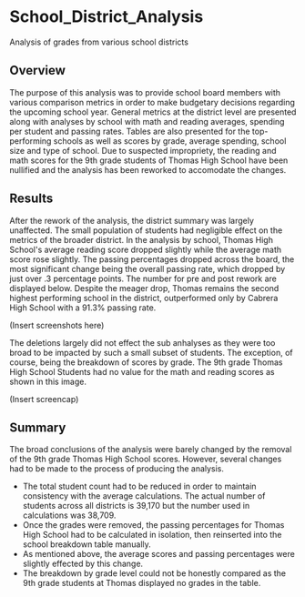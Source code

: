 # School_District_Analysis
Analysis of grades from various school districts

## Overview
The purpose of this analysis was to provide school board members with various comparison metrics in order to make budgetary decisions regarding the upcoming school year. General metrics at the district level are presented along with analyses by school with math and reading averages, spending per student and passing rates. Tables are also presented for the top-performing schools as well as scores by grade, average spending, school size and type of school. Due to suspected impropriety, the reading and math scores for the 9th grade students of Thomas High School have been nullified and the analysis has been reworked to accomodate the changes.

## Results

After the rework of the analysis, the district summary was largely unaffected. The small population of students had negligible effect on the metrics of the broader district. In the analysis by school, Thomas High School's average reading score dropped slightly while the average math score rose slightly. The passing percentages dropped across the board, the most significant change being the overall passing rate, which dropped by just over .3 percentage points. The number for pre and post rework are displayed below. Despite the meager drop, Thomas remains the second highest performing school in the district, outperformed only by Cabrera High School with a 91.3% passing rate.

(Insert screenshots here)

The deletions largely did not effect the sub anhalyses as they were too broad to be impacted by such a small subset of students. The exception, of course, being the breakdown of scores by grade. The 9th grade Thomas High School Students had no value for the math and reading scores as shown in this image.

(Insert screencap)

## Summary

The broad conclusions of the analysis were barely changed by the removal of the 9th grade Thomas High School scores. However, several changes had to be made to the process of producing the analysis.
  * The total student count had to be reduced in order to maintain consistency with the average calculations. The actual number of students across all districts is 39,170 but the number used in calculations was 38,709.
  * Once the grades were removed, the passing percentages for Thomas High School had to be calculated in isolation, then reinserted into the school breakdown table manually.
  * As mentioned above, the average scores and passing percentages were slightly effected by this change.
  * The breakdown by grade level could not be honestly compared as the 9th grade students at Thomas displayed no grades in the table.
